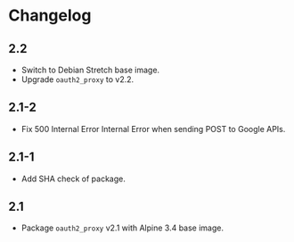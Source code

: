 # Changelog

## 2.2

* Switch to Debian Stretch base image.
* Upgrade `oauth2_proxy` to v2.2.

## 2.1-2

* Fix 500 Internal Error Internal Error when sending POST to Google
  APIs.

## 2.1-1

* Add SHA check of package.

## 2.1

* Package `oauth2_proxy` v2.1 with Alpine 3.4 base image.
